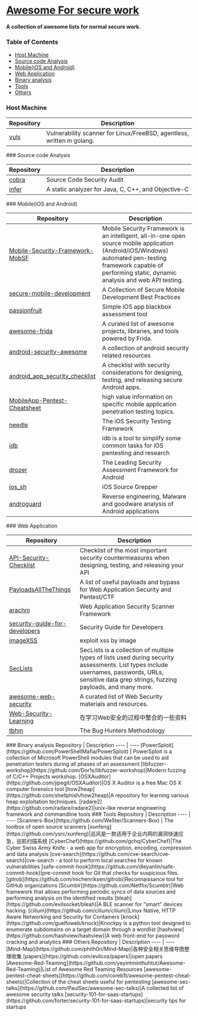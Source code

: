 # [Awesome For secure work](https://github.com/dleyanlin/awesome-secure-work)

**A collection of awesome lists for normal secure work.**
### Table of Contents

<!-- MarkdownTOC depth=4 -->
- [Host Machine](#host)
- [Source code Analysis](#source)
- [Mobile(iOS and Android)](#mobile)
- [Web Application](#webapp)
- [Binary analysis](#binary)
- [Tools](#tools)
- [Others](#others)

<!-- /MarkdownTOC -->

<a name="host" />

### Host Machine 
Repository | Description
---- |----
[vuls](https://github.com/future-architect/vuls) | Vulnerability scanner for Linux/FreeBSD, agentless, written in golang.

<a name="source" />
### Source code Analysis

Repository | Description
---- | ----
[cobra](https://github.com/dleyanlin/cobra) | Source Code Security Audit 
[infer](https://github.com/facebook/infer) | A static analyzer for Java, C, C++, and Objective-C

<a name="mobile" />
### Mobile(iOS and Android)

Repository | Description
---- | ----
[Mobile-Security-Framework-MobSF](https://github.com/MobSF/Mobile-Security-Framework-MobSF) | Mobile Security Framework is an intelligent, all-in-one open source mobile application (Android/iOS/Windows) automated pen-testing framework capable of performing static, dynamic analysis and web API testing.
[secure-mobile-development](https://github.com/nowsecure/secure-mobile-development) | A Collection of Secure Mobile Development Best Practices
[passionfruit](https://github.com/chaitin/passionfruit) | Simple iOS app blackbox assessment tool
[awesome-frida](https://github.com/dleyanlin/awesome-frida) | A curated list of awesome projects, libraries, and tools powered by Frida.
[android-security-awesome](https://github.com/ashishb/android-security-awesome) | A collection of android security related resources
[android_app_security_checklist](https://github.com/b-mueller/android_app_security_checklist) | A checklist with security considerations for designing, testing, and releasing secure Android apps.
[MobileApp-Pentest-Cheatsheet](https://github.com/tanprathan/MobileApp-Pentest-Cheatsheet)|high value information on specific mobile application penetration testing topics.
[needle](https://github.com/mwrlabs/needle)|The iOS Security Testing Framework 
[idb](https://github.com/dmayer/idb)|idb is a tool to simplify some common tasks for iOS pentesting and research
[drozer](https://github.com/mwrlabs/drozer)|The Leading Security Assessment Framework for Android
[ios_sh](https://github.com/jhaddix/ios_sh)|iOS Source Grepper
[androguard](https://github.com/androguard/androguard)|Reverse engineering, Malware and goodware analysis of Android applications

<a name="webapp" />
### Web Application

Repository | Description
---- | ----
[API-Security-Checklist](https://github.com/shieldfy/API-Security-Checklist) | Checklist of the most important security countermeasures when designing, testing, and releasing your API
[PayloadsAllTheThings](https://github.com/swisskyrepo/PayloadsAllTheThings) | A list of useful payloads and bypass for Web Application Security and Pentest/CTF
[arachni](https://github.com/Arachni/arachni)|Web Application Security Scanner Framework
[security-guide-for-developers](https://github.com/FallibleInc/security-guide-for-developers)|Security Guide for Developers 
[imageXSS](https://github.com/dleyanlin/imageXSS)|exploit xss by image
[SecLists](https://github.com/danielmiessler/SecLists)|SecLists is a collection of multiple types of lists used during security assessments. List types include usernames, passwords, URLs, sensitive data grep strings, fuzzing payloads, and many more. 
[awesome-web-security](https://github.com/qazbnm456/awesome-web-security)|A curated list of Web Security materials and resources.
[Web-Security-Learning](https://github.com/CHYbeta/Web-Security-Learning)|在学习Web安全的过程中整合的一些资料
[tbhm](https://github.com/jhaddix/tbhm)|The Bug Hunters Methodology

<a name="binary" />
### Binary analysis
Repository | Description
---- | ----
[PowerSploit](https://github.com/PowerShellMafia/PowerSploit) | PowerSploit is a collection of Microsoft PowerShell modules that can be used to aid penetration testers during all phases of an assessment
[libfuzzer-workshop](https://github.com/Dor1s/libfuzzer-workshop)|Modern fuzzing of C/C++ Projects workshop.
[OSXAuditor](https://github.com/jipegit/OSXAuditor)|OS X Auditor is a free Mac OS X computer forensics tool
[how2heap](https://github.com/shellphish/how2heap)|A repository for learning various heap exploitation techniques.
[radare2](https://github.com/radare/radare2)|unix-like reverse engineering framework and commandline tools

<a name="tools" />
### Tools
Repository | Description
---- | ----
[Scanners-Box](https://github.com/We5ter/Scanners-Box) | The toolbox of open source scanners
[xunfeng](https://github.com/ysrc/xunfeng)|巡风是一款适用于企业内网的漏洞快速应急，巡航扫描系统
[CyberChef](https://github.com/gchq/CyberChef)|The Cyber Swiss Army Knife - a web app for encryption, encoding, compression and data analysis
[cve-search](https://github.com/cve-search/cve-search)|cve-search - a tool to perform local searches for known vulnerabilities
[safe-commit-hook](https://github.com/dleyanlin/safe-commit-hook)|pre-commit hook for Git that checks for suspicious files.
[gitrob](https://github.com/michenriksen/gitrob)|Reconnaissance tool for GitHub organizations
[Scumblr](https://github.com/Netflix/Scumblr)|Web framework that allows performing periodic syncs of data sources and performing analysis on the identified results
[bleah](https://github.com/evilsocket/bleah)|A BLE scanner for "smart" devices hacking.
[cilium](https://github.com/cilium/cilium)|Linux Native, HTTP Aware Networking and Security for Containers
[knock](https://github.com/guelfoweb/knock)|Knockpy is a python tool designed to enumerate subdomains on a target domain through a wordlist
[hashview](https://github.com/hashview/hashview)|A web front-end for password cracking and analytics

<a name="others" />
### Others
Repository | Description
---- | ----
[Mind-Map](https://github.com/phith0n/Mind-Map)|各种安全相关思维导图整理收集
[papers](https://github.com/evilcos/papers)|open papers
[Awesome-Red-Teaming](https://github.com/yeyintminthuhtut/Awesome-Red-Teaming)|List of Awesome Red Teaming Resources
[awesome-pentest-cheat-sheets](https://github.com/coreb1t/awesome-pentest-cheat-sheets)|Collection of the cheat sheets useful for pentesting
[awesome-sec-talks](https://github.com/PaulSec/awesome-sec-talks)|A collected list of awesome security talks
[security-101-for-saas-startups](https://github.com/forter/security-101-for-saas-startups)|security tips for startups

